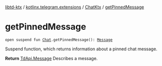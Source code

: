 [libtd-ktx](../../index.md) / [kotlinx.telegram.extensions](../index.md) / [ChatKtx](index.md) / [getPinnedMessage](./get-pinned-message.md)

# getPinnedMessage

`open suspend fun `[`Chat`](https://tdlibx.github.io/td/docs/org/drinkless/td/libcore/telegram/TdApi.Chat.html)`.getPinnedMessage(): `[`Message`](https://tdlibx.github.io/td/docs/org/drinkless/td/libcore/telegram/TdApi.Message.html)

Suspend function, which returns information about a pinned chat message.

**Return**
[TdApi.Message](https://tdlibx.github.io/td/docs/org/drinkless/td/libcore/telegram/TdApi.Message.html) Describes a message.

